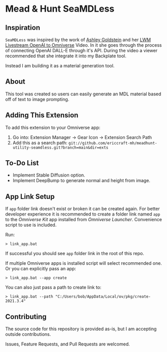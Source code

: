 # Mead & Hunt SeaMDLess

## Inspiration
`SeaMDLess` was inspired by the work of [Ashley Goldstein](https://www.youtube.com/@ashdotpy) and her [LWM Livestream OpenAI to Omniverse](https://www.youtube.com/watch?v=rC-MUK3ou6Q) Video. In it she goes through the process of connecting OpenAI DALL-E through it's API. During the video a viewer recommended that she integrate it into my Backplate tool.

Instead I am building it as a material generation tool.

## About
This tool was created so users can easily generate an MDL material based off of text to image prompting.

## Adding This Extension
To add this extension to your Omniverse app:
1. Go into: Extension Manager -> Gear Icon -> Extension Search Path
2. Add this as a search path: `git://github.com/ericcraft-mh/meadhunt-utility-seamdless.git?branch=main&dir=exts`

## To-Do List
- Implement Stable Diffusion option.
- Implement DeepBump to generate normal and height from image.

## App Link Setup
If `app` folder link doesn't exist or broken it can be created again. For better developer experience it is recommended to create a folder link named `app` to the *Omniverse Kit* app installed from *Omniverse Launcher*. Convenience script to use is included.

Run:

```
> link_app.bat
```

If successful you should see `app` folder link in the root of this repo.

If multiple Omniverse apps is installed script will select recommended one. Or you can explicitly pass an app:

```
> link_app.bat --app create
```

You can also just pass a path to create link to:

```
> link_app.bat --path "C:/Users/bob/AppData/Local/ov/pkg/create-2021.3.4"
```

## Contributing
The source code for this repository is provided as-is, but I am accepting outside contributions.

Issues, Feature Requests, and Pull Requests are welcomed.

